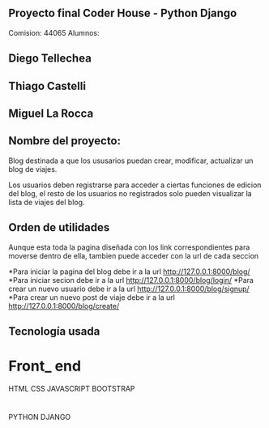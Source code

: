 ## Proyecto final Coder House - Python Django
Comision: 44065
Alumnos:
## Diego Tellechea
## Thiago Castelli
## Miguel La Rocca

## Nombre del proyecto:
Blog destinada a que los ususarios puedan crear, modificar, actualizar un  blog de viajes.

Los usuarios deben registrarse para acceder a ciertas funciones de edicion del blog, el resto de los usuarios no registrados solo pueden visualizar la lista de viajes del blog.

## Orden de utilidades

Aunque esta toda la pagina diseñada con los link correspondientes para moverse dentro de ella, tambien puede acceder con la url de cada seccion

*Para iniciar la pagina del blog debe ir a la url http://127.0.0.1:8000/blog/ 
*Para iniciar secion debe ir a la url http://127.0.0.1:8000/blog/login/
*Para crear un nuevo usuario debe ir a la url http://127.0.0.1:8000/blog/signup/
*Para crear un nuevo post de viaje debe ir a la url http://127.0.0.1:8000/blog/create/

## Tecnología usada

# Front_ end
HTML
CSS
JAVASCRIPT
BOOTSTRAP

#
PYTHON
DJANGO
